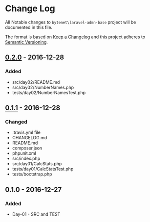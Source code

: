 # Change Log

All Notable changes to `bytenet\laravel-admn-base` project will be documented in this file.


The format is based on [Keep a Changelog](http://keepachangelog.com/) and this project adheres to [Semantic Versioning](http://semver.org/).

## [0.2.0] - 2016-12-28
### Added
- src/day02/README.md
- src/day02/NumberNames.php
- tests/day02/NumberNamesTest.php

## [0.1.1] - 2016-12-28
### Changed
- .travis.yml file
- CHANGELOG.md
- README.md
- composer.json 
- phpunit.xml
- src/index.php 
- src/day01/CalcStats.php
- tests/day01/CalcStatsTest.php 
- tests/bootstrap.php

## 0.1.0 - 2016-12-27
### Added
-  Day-01 - SRC and TEST

[0.2.0]: https://github.com/zeravcic/tdd_by_john-cleary/compare/v0.1.1...v0.2.0
[0.1.1]: https://github.com/zeravcic/tdd_by_john-cleary/compare/v0.1.0...v0.1.1

